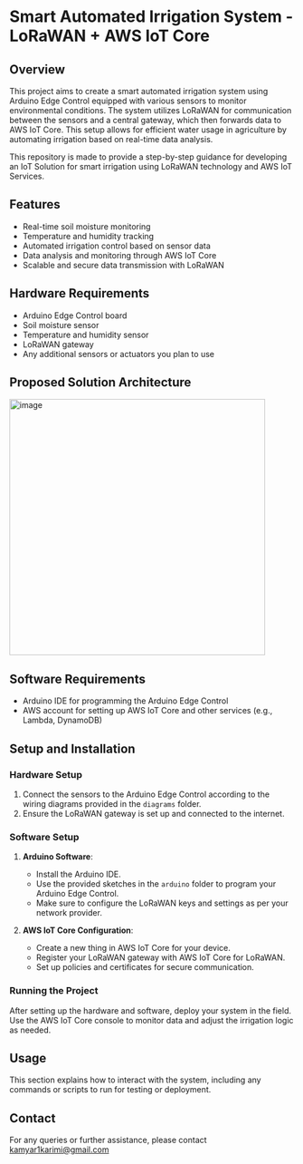 # Smart Automated Irrigation System - LoRaWAN + AWS IoT Core

## Overview
This project aims to create a smart automated irrigation system using Arduino Edge Control equipped with various sensors to monitor environmental conditions. The system utilizes LoRaWAN for communication between the sensors and a central gateway, which then forwards data to AWS IoT Core. This setup allows for efficient water usage in agriculture by automating irrigation based on real-time data analysis.

This repository is made to provide a step-by-step guidance for developing an IoT Solution for smart irrigation using LoRaWAN technology and AWS IoT Services.

## Features
- Real-time soil moisture monitoring
- Temperature and humidity tracking
- Automated irrigation control based on sensor data
- Data analysis and monitoring through AWS IoT Core
- Scalable and secure data transmission with LoRaWAN

## Hardware Requirements
- Arduino Edge Control board
- Soil moisture sensor
- Temperature and humidity sensor
- LoRaWAN gateway
- Any additional sensors or actuators you plan to use

## Proposed Solution Architecture
<img width="452" alt="image" src="https://github.com/kaamiiaar/Automated-Irrigation-LoRaWAN/assets/47272408/4767bdc0-8307-4512-ab79-da911168f70b">


## Software Requirements
- Arduino IDE for programming the Arduino Edge Control
- AWS account for setting up AWS IoT Core and other services (e.g., Lambda, DynamoDB)

## Setup and Installation
### Hardware Setup
1. Connect the sensors to the Arduino Edge Control according to the wiring diagrams provided in the `diagrams` folder.
2. Ensure the LoRaWAN gateway is set up and connected to the internet.

### Software Setup
1. **Arduino Software**:
   - Install the Arduino IDE.
   - Use the provided sketches in the `arduino` folder to program your Arduino Edge Control.
   - Make sure to configure the LoRaWAN keys and settings as per your network provider.

2. **AWS IoT Core Configuration**:
   - Create a new thing in AWS IoT Core for your device.
   - Register your LoRaWAN gateway with AWS IoT Core for LoRaWAN.
   - Set up policies and certificates for secure communication.

### Running the Project
After setting up the hardware and software, deploy your system in the field. Use the AWS IoT Core console to monitor data and adjust the irrigation logic as needed.

## Usage
This section explains how to interact with the system, including any commands or scripts to run for testing or deployment.

## Contact
For any queries or further assistance, please contact kamyar1karimi@gmail.com

